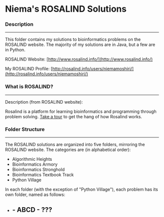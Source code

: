 # Niema's ROSALIND Solutions #

### Description
---
This folder contains my solutions to bioinformatics problems on the ROSALIND website. The majority of my solutions are in Java, but a few are in Python.

ROSALIND Website: [http://www.rosalind.info/](http://www.rosalind.info/)

My ROSALIND Profile: [http://rosalind.info/users/niemamoshiri/](http://rosalind.info/users/niemamoshiri/)

### What is ROSALIND?
---
Description (from ROSALIND website):

Rosalind is a platform for learning bioinformatics and programming through problem solving. [Take a tour](http://rosalind.info/problems/list-view/?location=bioinformatics-textbook-track) to get the hang of how Rosalind works.

### Folder Structure
---
The ROSALIND solutions are organized into five folders, mirroring the ROSALIND website. The categories are (in alphabetical order):
* Algorithmic Heights
* Bioinformatics Armory
* Bioinformatics Stronghold
* Bioinformatics Textbook Track
* Python Village

In each folder (with the exception of "Python Village"), each problem has its own folder, named as follows:
* ## - ABCD - ???
